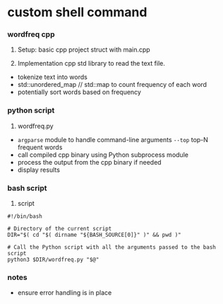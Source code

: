 # custom shell command

### wordfreq cpp

1. Setup: basic cpp project struct with main.cpp

2. Implementation cpp std library to read the text file.
 - tokenize text into words
 - std::unordered_map // std::map to count frequency of each word
 - potentially sort words based on frequency

### python script

1. wordfreq.py
 - `argparse` module to handle command-line arguments `--top` top-N frequent words
 - call compiled cpp binary using Python subprocess module
 - process the output from the cpp binary if needed
 - display results

### bash script
1. script
```
#!/bin/bash

# Directory of the current script
DIR="$( cd "$( dirname "${BASH_SOURCE[0]}" )" && pwd )"

# Call the Python script with all the arguments passed to the bash script
python3 $DIR/wordfreq.py "$@"
```

### notes
 - ensure error handling is in place
